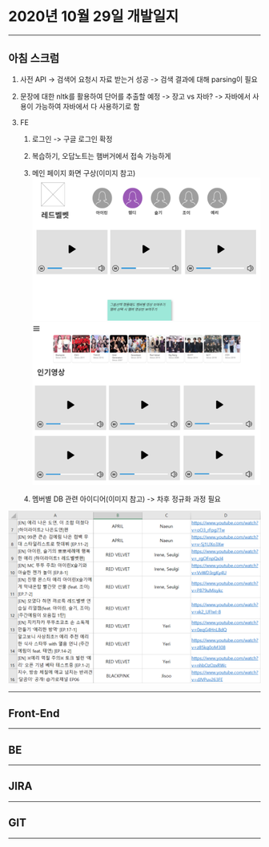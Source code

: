 # 2020년 10월 29일 개발일지

--------

## 아침 스크럼

1. 사전 API -> 검색어 요청시 자료 받는거 성공 -> 검색 결과에 대해 parsing이 필요

2. 문장에 대한 nltk를 활용하여 단어를 추출할 예정 -> 장고 vs 자바? -> 자바에서 사용이 가능하여 자바에서 다 사용하기로 함

3. FE

   1. 로그인 -> 구글 로그인 확정

   2. 복습하기, 오답노트는 햄버거에서 접속 가능하게

   3. 메인 페이지 화면 구상(이미지 참고)
    ![20201029-scrum-03](개발일지/img/20201029-scrum-01.png)
     ![20201029-scrum-03](개발일지/img/20201029-scrum-02.png)

   4. 멤버별 DB 관련 아이디어(이미지 참고) -> 차후 정규화 과정 필요

![20201029-scrum-03](개발일지/img/20201029-scrum-03.png)





-------

## Front-End 





------

## BE



-------

## JIRA



-------

## GIT



------

